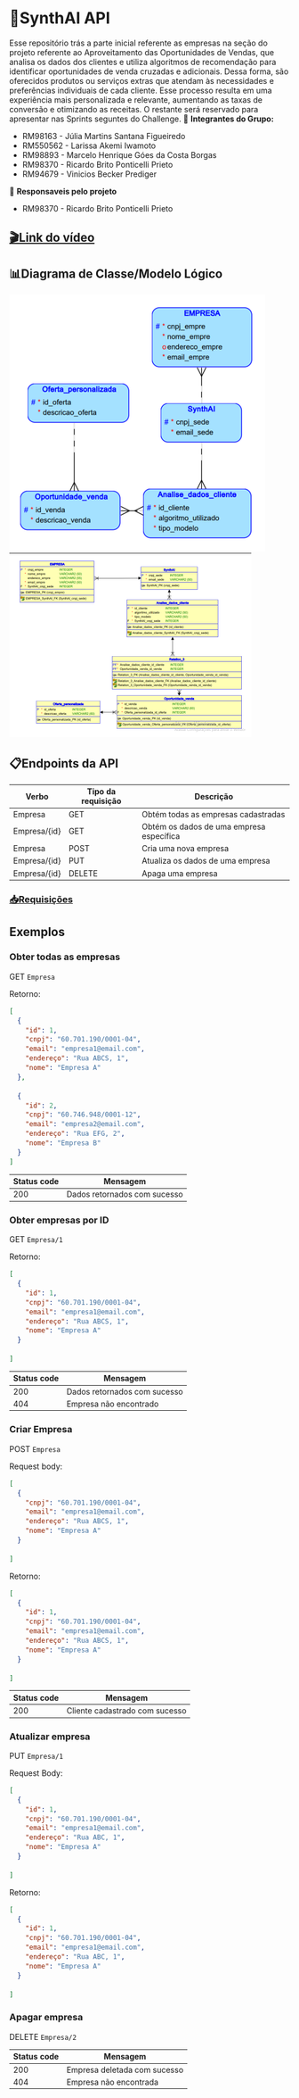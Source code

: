 # 🚀SynthAI API #
Esse repositório trás a parte inicial referente as empresas na seção do projeto referente ao Aproveitamento das Oportunidades de Vendas, que analisa os dados dos clientes e utiliza algoritmos de recomendação para identificar oportunidades de venda cruzadas e adicionais. Dessa forma, são oferecidos produtos ou serviços extras que atendam às necessidades e preferências individuais de cada cliente. Esse processo resulta em uma experiência mais personalizada e relevante, aumentando as taxas de conversão e otimizando as receitas.
O restante será reservado para apresentar nas Sprints seguntes do Challenge.
👥 **Integrantes do Grupo:**

- RM98163 - Júlia Martins Santana Figueiredo
- RM550562 - Larissa Akemi Iwamoto
- RM98893 - Marcelo Henrique Góes da Costa Borgas
- RM98370 - Ricardo Brito Ponticelli Prieto
- RM94679 - Vinicios Becker Prediger

👤 **Responsaveis pelo projeto**

- RM98370 - Ricardo Brito Ponticelli Prieto

## [🎬Link do vídeo](https://youtu.be/VYRM56kuzSs) ##

## 📊Diagrama de Classe/Modelo Lógico 
<img src="./markdown/diagrama de classes.png">
<img src="./markdown/diagrama modelo logico.png">

## 📋Endpoints da API ##

Verbo|Tipo da requisição	|Descrição
|--|--|--|
Empresa|	GET	|Obtém todas as empresas cadastradas
Empresa/{id}|	GET|	Obtém os dados de uma empresa específica
Empresa	|POST|	Cria uma nova empresa
Empresa/{id}|	PUT	|Atualiza os dados de uma empresa
Empresa/{id}	|DELETE|	Apaga uma empresa

### [📥Requisições](Requisições.jason) ###

## Exemplos ##
### Obter todas as empresas ###

GET `Empresa`

Retorno:
```json
[
  {
	"id": 1,
  	"cnpj": "60.701.190/0001-04",
	"email": "empresa1@email.com",
	"endereço": "Rua ABCS, 1",
	"nome": "Empresa A"
  },
  
  {
	"id": 2,
	"cnpj": "60.746.948/0001-12",
	"email": "empresa2@email.com",
	"endereço": "Rua EFG, 2",
	"nome": "Empresa B"
  }
]
```

Status code	|Mensagem
|--|--|
200	|Dados retornados com sucesso

### Obter empresas por ID ###
GET `Empresa/1`

Retorno:
```json
[
  {
  	"id": 1,
  	"cnpj": "60.701.190/0001-04",
	"email": "empresa1@email.com",
	"endereço": "Rua ABCS, 1",
	"nome": "Empresa A"
  }
  
]
```

Status code|	Mensagem
|--|--|
200|	Dados retornados com sucesso
404	|Empresa não encontrado

### Criar Empresa ###
POST `Empresa`

Request body:
```json
[
  {
  	"cnpj": "60.701.190/0001-04",
	"email": "empresa1@email.com",
	"endereço": "Rua ABCS, 1",
	"nome": "Empresa A"
  }
  
]
```
Retorno:
```json
[
  {
  	"id": 1,
	"cnpj": "60.701.190/0001-04",
	"email": "empresa1@email.com",
	"endereço": "Rua ABCS, 1",
	"nome": "Empresa A"
  }
  
]
```

Status code	|Mensagem
|--|--|
200|	Cliente cadastrado com sucesso

### Atualizar empresa ###
PUT `Empresa/1`

Request Body:
```json
[
  {
  	"id": 1,
  	"cnpj": "60.701.190/0001-04",
	"email": "empresa1@email.com",
	"endereço": "Rua ABC, 1",
	"nome": "Empresa A"
  }
  
]
```

Retorno:
```json
[
  {
  	"id": 1,
  	"cnpj": "60.701.190/0001-04",
	"email": "empresa1@email.com",
	"endereço": "Rua ABC, 1",
	"nome": "Empresa A"
  }
  
]
```

### Apagar empresa ###
DELETE `Empresa/2`

Status code	|Mensagem
|--|--|
200	|Empresa deletada com sucesso
404	|Empresa não encontrada
